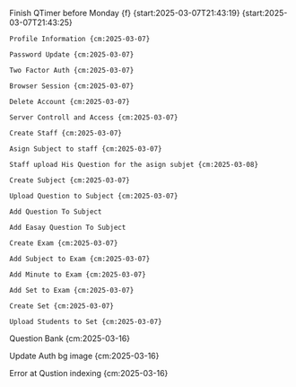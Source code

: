 Finish QTimer before Monday {f} {start:2025-03-07T21:43:19} {start:2025-03-07T21:43:25}

    Profile Information {cm:2025-03-07}

    Password Update {cm:2025-03-07}

    Two Factor Auth {cm:2025-03-07}

    Browser Session {cm:2025-03-07}

    Delete Account {cm:2025-03-07}

    Server Controll and Access {cm:2025-03-07}

    Create Staff {cm:2025-03-07}

    Asign Subject to staff {cm:2025-03-07}

    Staff upload His Question for the asign subjet {cm:2025-03-08}

    Create Subject {cm:2025-03-07}

    Upload Question to Subject {cm:2025-03-07}

    Add Question To Subject

    Add Easay Question To Subject

    Create Exam {cm:2025-03-07}

    Add Subject to Exam {cm:2025-03-07}

    Add Minute to Exam {cm:2025-03-07}

    Add Set to Exam {cm:2025-03-07}

    Create Set {cm:2025-03-07}

    Upload Students to Set {cm:2025-03-07}

Question Bank {cm:2025-03-16}

Update Auth bg image {cm:2025-03-16}

Error at Qustion indexing {cm:2025-03-16}
